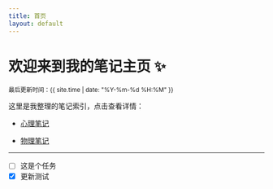 ```yaml
---
title: 首页
layout: default
---
```



# 欢迎来到我的笔记主页 ✨
<small>最后更新时间：{{ site.time | date: "%Y-%m-%d %H:%M" }}</small>

这里是我整理的笔记索引，点击查看详情：

- [心理笔记](笔记库/心理笔记.md)

<ul>
  <li><a href="笔记库/物理笔记">物理笔记</a></li>
</ul>

---

- [ ] 这是个任务
- [x] 更新测试
